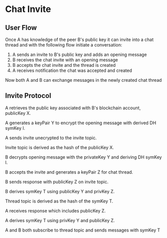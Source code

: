 # Chat Invite

## User Flow

Once A has knowledge of the peer B's public key it can invite into a chat thread and with the following flow initiate a conversation:

1. A sends an invite to B's public key and adds an opening message
2. B receives the chat invite with an opening message
3. B accepts the chat invite and the thread is created
4. A receives notification the chat was accepted and created

Now both A and B can exchange messages in the newly created chat thread

## Invite Protocol

A retrieves the public key associated with B's blockchain account, publicKey X.

A generates a keyPair Y to encrypt the opening message with derived DH symKey I.

A sends invite unecrypted to the invite topic.

Invite topic is derived as the hash of the publicKey X.

B decrypts opening message with the privateKey Y and deriving DH symKey I.

B accepts the invite and generates a keyPair Z for chat thread.

B sends response with publicKey Z on invite topic.

B derives symKey T using publicKey Y and privKey Z.

Thread topic is derived as the hash of the symKey T.

A receives response which includes publicKey Z.

A derives symKey T using privKey Y and publicKey Z.

A and B both subscribe to thread topic and sends messages with symKey T
